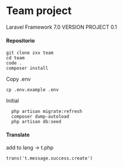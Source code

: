 # Team project

Laravel Framework 7.0
VERSION PROJECT 0.1

#### Repositorio
```shell
git clone zxx team
cd team
code .
composer install
```

Copy .env
```shell
cp .env.example .env
```

Initial
```shell
  php artisan migrate:refresh
  composer dump-autoload
  php artisan db:seed
```

#### Translate
add to lang -> t.php
```shell
trans('t.message.success.create')
```